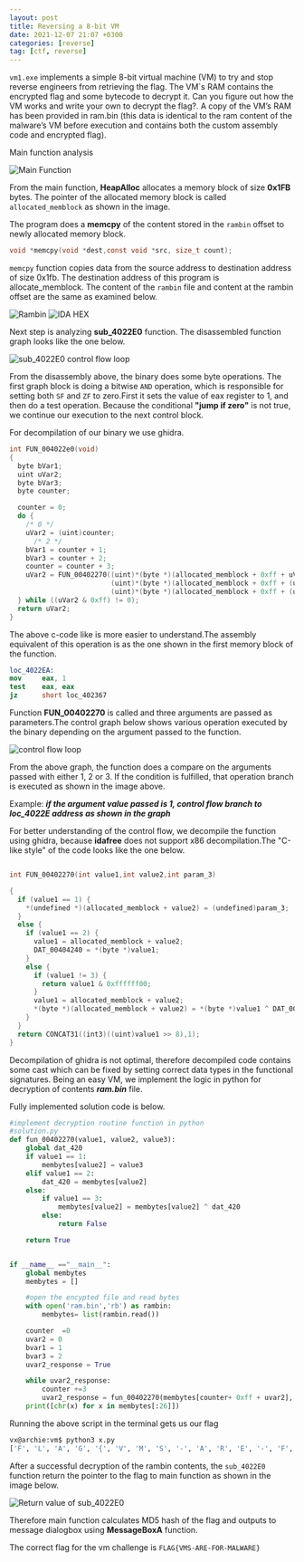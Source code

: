 ```yaml
---
layout: post
title: Reversing a 8-bit VM
date: 2021-12-07 21:07 +0300
categories: [reverse]
tag: [ctf, reverse]
---
```


`vm1.exe` implements a simple 8-bit virtual machine (VM) to try and stop reverse engineers from retrieving the flag. The VM`s RAM contains the encrypted flag and some bytecode to decrypt it. Can you figure out how the VM works and write your own to decrypt the flag?. A copy of the VM’s RAM has been provided in ram.bin (this data is identical to the ram content of the malware’s VM before execution and contains both the custom assembly code and encrypted flag).

Main function analysis

![Main Function](/assets/images/mal/vmq.png)

From the main function, **HeapAlloc** allocates a memory block of size **0x1FB** bytes. The pointer of the allocated memory block is called `allocated_memblock` as shown in the image.

The program does a **memcpy** of the content stored in the `rambin` offset to newly allocated memory block.

```c
void *memcpy(void *dest,const void *src, size_t count);
```

`memcpy` function copies data from the source address to destination address of size 0x1fb. The destination address of this program is allocate_memblock. The content of the `rambin` file and content at the rambin offset are the same as examined below.

![Rambin](/assets/images/mal/rambin.png)
![IDA HEX](/assets/images/mal/ida_hex.png)

Next step is analyzing **sub_4022E0** function. The disassembled function graph looks like the one below.

![sub_4022E0 control flow loop](/assets/images/mal/vmflow.png)

From the disassembly above, the binary does some byte operations. The first graph block is doing a bitwise `AND` operation, which is responsible for setting both `SF` and `ZF` to zero.First it sets the value of eax register to 1, and then do a test operation. Because the conditional **"jump if zero"** is not true, we continue our execution to the next control block.

For decompilation of our binary we use ghidra.

```c
int FUN_004022e0(void)
{
  byte bVar1;
  uint uVar2;
  byte bVar3;
  byte counter;

  counter = 0;
  do {
    /* 0 */
    uVar2 = (uint)counter;
      /* 2 */
    bVar1 = counter + 1;
    bVar3 = counter + 2;
    counter = counter + 3;
    uVar2 = FUN_00402270((uint)*(byte *)(allocated_memblock + 0xff + uVar2),
                         (uint)*(byte *)(allocated_memblock + 0xff + (uint)bVar1),
                         (uint)*(byte *)(allocated_memblock + 0xff + (uint)bVar3));
  } while ((uVar2 & 0xff) != 0);
  return uVar2;
}
```

The above c-code like is more easier to understand.The assembly equivalent of this operation is as the one shown in the first memory block of the function.

```nasm
loc_4022EA:
mov     eax, 1
test    eax, eax
jz      short loc_402367
```

Function **FUN_00402270** is called and three arguments are passed as parameters.The control graph below shows various operation executed by the binary depending on the argument passed to the function.

![control flow loop](/assets/images/mal/vmflow2.png)

From the above graph, the function does a compare on the arguments passed with either 1, 2 or 3. If the condition is fulfilled, that operation branch is executed as shown in the image above.

Example: **_if the argument value passed is 1, control flow branch to loc_4022E address as shown in the graph_**

For better understanding of the control flow, we decompile the function using ghidra, because **idafree** does not support x86 decompilation.The "C-like style" of the code looks like the one below.

```c

int FUN_00402270(int value1,int value2,int param_3)

{
  if (value1 == 1) {
    *(undefined *)(allocated_memblock + value2) = (undefined)param_3;
  }
  else {
    if (value1 == 2) {
      value1 = allocated_memblock + value2;
      DAT_00404240 = *(byte *)value1;
    }
    else {
      if (value1 != 3) {
        return value1 & 0xffffff00;
      }
      value1 = allocated_memblock + value2;
      *(byte *)(allocated_memblock + value2) = *(byte *)value1 ^ DAT_00404240;
    }
  }
  return CONCAT31((int3)((uint)value1 >> 8),1);
}
```

Decompilation of ghidra is not optimal, therefore decompiled code contains some cast which can be fixed by setting correct data types in the functional signatures. Being an easy VM, we implement the logic in python for decryption of contents **_ram.bin_** file.

Fully implemented solution code is below.

```python
#implement decryption routine function in python
#solution.py
def fun_00402270(value1, value2, value3):
    global dat_420
    if value1 == 1:
        membytes[value2] = value3
    elif value1 == 2:
        dat_420 = membytes[value2]
    else:
        if value1 == 3:
            membytes[value2] = membytes[value2] ^ dat_420
        else:
            return False

    return True


if __name__ =="__main__":
    global membytes
    membytes = []

    #open the encypted file and read bytes
    with open('ram.bin','rb') as rambin:
        membytes= list(rambin.read())

    counter  =0
    uvar2 = 0
    bvar1 = 1
    bvar3 = 2
    uvar2_response = True

    while uvar2_response:
        counter +=3
        uvar2_response = fun_00402270(membytes[counter+ 0xff + uvar2], membytes[counter+0xff + bvar1], membytes[counter+ 0xff + bvar3])
    print([chr(x) for x in membytes[:26]])

```

Running the above script in the terminal gets us our flag

```bash
vx@archie:vm$ python3 x.py
['F', 'L', 'A', 'G', '{', 'V', 'M', 'S', '-', 'A', 'R', 'E', '-', 'F', 'O', 'R', '-', 'M', 'A', 'L', 'W', 'A', 'R', 'E', '}', '\x00']
```

After a successful decryption of the rambin contents, the `sub_4022E0` function return the pointer to the flag to main function as shown in the image below.

![Return value of sub_4022E0](/assets/images/mal/retflag.png)

Therefore main function calculates MD5 hash of the flag and outputs to message dialogbox using **MessageBoxA** function.

The correct flag for the vm challenge is `FLAG{VMS-ARE-FOR-MALWARE}`
